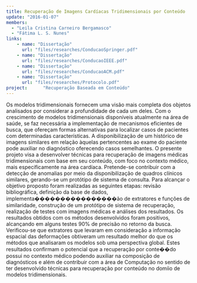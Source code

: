 ```yaml
---
title: Recuperação de Imagens Cardíacas Tridimensionais por Conteúdo
update: "2016-01-07"
members:
  - "Leila Cristina Carneiro Bergamasco"
  - "Fátima L. S. Nunes"
links:
    - name: "Dissertação"
      url: "files/researches/ConducaoSpringer.pdf"
    - name: "Dissertação"
      url: "files/researches/ConducaoIEEE.pdf"
    - name: "Dissertação"
      url: "files/researches/ConducaoACM.pdf"
    - name: "Dissertação"
      url: "files/researches/Protocolo.pdf"
project:      "Recuperação Baseada em Conteúdo"
---
```

Os modelos tridimensionais fornecem uma visão mais completa dos objetos analisados por considerar a profundidade de cada um deles. Com o crescimento de modelos tridimensionais disponíveis atualmente na área de saúde, se faz necessária a implementação de mecanismos eficientes de busca, que ofereçam formas alternativas para localizar casos de pacientes com determinadas características. A disponibilização de um histórico de imagens similares em relação àquelas pertencentes ao exame do paciente pode auxiliar no diagnóstico oferecendo casos semelhantes. O presente projeto visa a desenvolver técnicas para recuperação de imagens médicas tridimensionais com base em seu
conteúdo, com foco no contexto médico, mais especificamente na área cardíaca.
Pretende-se contribuir com a detecção de anomalias por meio da disponibilização de quadros clínicos similares, gerando-se um protótipo de sistema de consulta. Para alcançar o objetivo proposto foram realizadas as seguintes etapas: revisão bibliográfica, definição da base de dados, implementa����������������ão de extratores e funções de similaridade,
construção de um protótipo de sistema de recuperação, realização de testes com imagens médicas e análises dos resultados. Os resultados obtidos com os métodos desenvolvidos foram positivos, alcançando em alguns testes 90% de precisão no retorno da busca. Verificou-se que extratores que levaram em consideração a informação espacial das deformações obtiveram um resultado melhor do que os métodos que analisaram os modelos sob uma perspectiva global. Estes resultados confirmam o potencial que a recuperação por conte��do possui no contexto médico podendo auxiliar na composição de diagnósticos e além de contribuir com a área de Computação no sentido de ter desenvolvido técnicas para recuperação por conteúdo no domíio de modelos tridimensionais.

